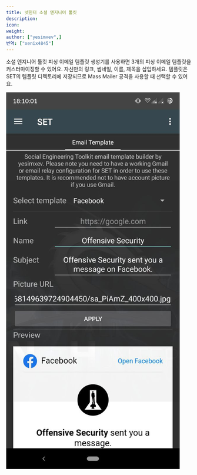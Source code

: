 ```yaml
---
title: 넷헌터 소셜 엔지니어 툴킷
description:
icon:
weight:
author: ["yesimxev",]
번역: ["xenix4845"]
---
```


소셜 엔지니어 툴킷 피싱 이메일 템플릿 생성기를 사용하면 3개의 피싱 이메일 템플릿을 커스터마이징할 수 있어요. 자신만의 링크, 썸네일, 이름, 제목을 삽입하세요. 템플릿은 SET의 템플릿 디렉토리에 저장되므로 Mass Mailer 공격을 사용할 때 선택할 수 있어요.

![](nethunter-set.png)
